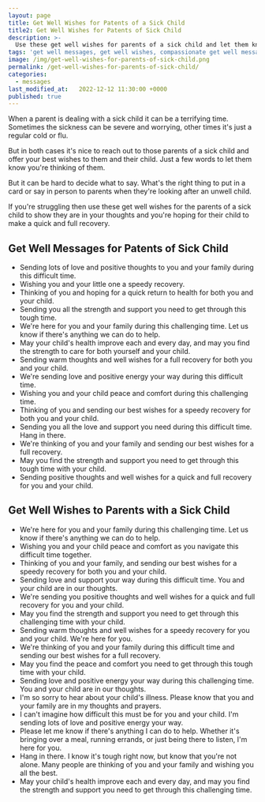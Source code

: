 ```yaml
---
layout: page
title: Get Well Wishes for Patents of a Sick Child
title2: Get Well Wishes for Patents of Sick Child
description: >-
  Use these get well wishes for parents of a sick child and let them know you're thinking of them with these touching get well soon messages.
tags: 'get well messages, get well wishes, compassionate get well messages, get well'
image: /img/get-well-wishes-for-parents-of-sick-child.png
permalink: /get-well-wishes-for-parents-of-sick-child/
categories:
  - messages
last_modified_at:   2022-12-12 11:30:00 +0000
published: true
---
```


When a parent is dealing with a sick child it can be a terrifying time. Sometimes the sickness can be severe and worrying, other times it's just a regular cold or flu.

But in both cases it's nice to reach out to those parents of a sick child and offer your best wishes to them and their child. Just a few words to let them know you're thinking of them.

But it can be hard to decide what to say. What's the right thing to put in a card or say in person to parents when they're looking after an unwell child.

If you're struggling then use these get well wishes for the parents of a sick child to show they are in your thoughts and you're hoping for their child to make a quick and full recovery.


<h2>Get Well Messages for Patents of Sick Child</h2>

<ul class="heart">
<li>Sending lots of love and positive thoughts to you and your family during this difficult time.</li>
<li>Wishing you and your little one a speedy recovery.</li>
<li>Thinking of you and hoping for a quick return to health for both you and your child.</li>
<li>Sending you all the strength and support you need to get through this tough time.</li>
<li>We're here for you and your family during this challenging time. Let us know if there's anything we can do to help.</li>
<li>May your child's health improve each and every day, and may you find the strength to care for both yourself and your child.</li>
<li>Sending warm thoughts and well wishes for a full recovery for both you and your child.</li>
<li>We're sending love and positive energy your way during this difficult time.</li>
<li>Wishing you and your child peace and comfort during this challenging time.</li>
<li>Thinking of you and sending our best wishes for a speedy recovery for both you and your child.</li>
<li>Sending you all the love and support you need during this difficult time. Hang in there.</li>
<li>We're thinking of you and your family and sending our best wishes for a full recovery.</li>
<li>May you find the strength and support you need to get through this tough time with your child.</li>
<li>Sending positive thoughts and well wishes for a quick and full recovery for you and your child.</li>
</ul>


<h2>Get Well Wishes to Parents with a Sick Child</h2>


<ul class="heart">
<li>We're here for you and your family during this challenging time. Let us know if there's anything we can do to help.</li>
<li>Wishing you and your child peace and comfort as you navigate this difficult time together.</li>
<li>Thinking of you and your family, and sending our best wishes for a speedy recovery for both you and your child.</li>
<li>Sending love and support your way during this difficult time. You and your child are in our thoughts.</li>
<li>We're sending you positive thoughts and well wishes for a quick and full recovery for you and your child.</li>
<li>May you find the strength and support you need to get through this challenging time with your child.</li>
<li>Sending warm thoughts and well wishes for a speedy recovery for you and your child. We're here for you.</li>
<li>We're thinking of you and your family during this difficult time and sending our best wishes for a full recovery.</li>
<li>May you find the peace and comfort you need to get through this tough time with your child.</li>
<li>Sending love and positive energy your way during this challenging time. You and your child are in our thoughts.</li>
<li>I'm so sorry to hear about your child's illness. Please know that you and your family are in my thoughts and prayers.</li>
<li>I can't imagine how difficult this must be for you and your child. I'm sending lots of love and positive energy your way.</li>
<li>Please let me know if there's anything I can do to help. Whether it's bringing over a meal, running errands, or just being there to listen, I'm here for you.</li>
<li>Hang in there. I know it's tough right now, but know that you're not alone. Many people are thinking of you and your family and wishing you all the best.</li>
<li>May your child's health improve each and every day, and may you find the strength and support you need to get through this challenging time.</li>
</ul>
